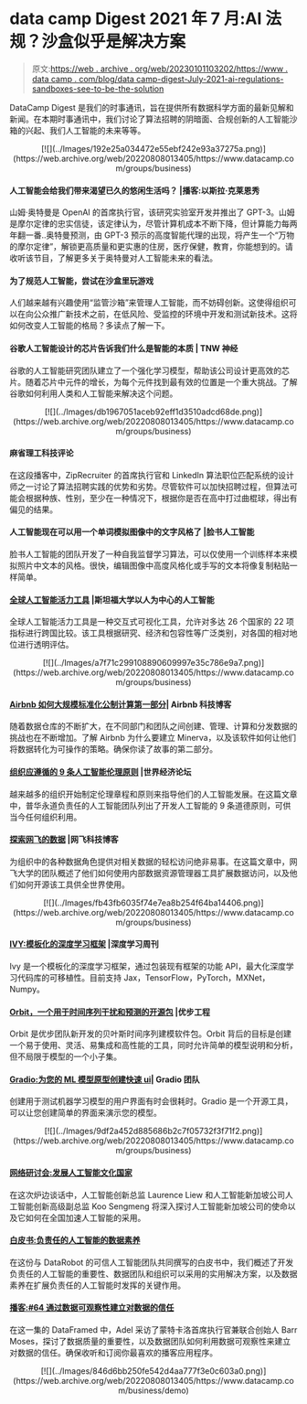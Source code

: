 # data camp Digest 2021 年 7 月:AI 法规？沙盒似乎是解决方案

> 原文:[https://web . archive . org/web/20230101103202/https://www . data camp . com/blog/data camp-digest-July-2021-ai-regulations-sandboxes-see-to-be-the-solution](https://web.archive.org/web/20230101103202/https://www.datacamp.com/blog/datacamp-digest-july-2021-ai-regulations-sandboxes-seem-to-be-the-solution)

DataCamp Digest 是我们的时事通讯，旨在提供所有数据科学方面的最新见解和新闻。在本期时事通讯中，我们讨论了算法招聘的阴暗面、合规创新的人工智能沙箱的兴起、我们人工智能的未来等等。

<center>[![](../Images/192e25a034472e55ebf242e93a37275a.png)](https://web.archive.org/web/20220808013405/https://www.datacamp.com/groups/business)</center>

#### 人工智能会给我们带来渴望已久的悠闲生活吗？ |播客:以斯拉·克莱恩秀

山姆·奥特曼是 OpenAI 的首席执行官，该研究实验室开发并推出了 GPT-3。山姆是摩尔定律的忠实信徒，该定律认为，尽管计算机成本不断下降，但计算能力每两年翻一番..奥特曼预测，由 GPT-3 预示的高度智能代理的出现，将产生一个“万物的摩尔定律”，解锁更高质量和更实惠的住房，医疗保健，教育，你能想到的。请收听该节目，了解更多关于奥特曼对人工智能未来的看法。

#### 为了规范人工智能，尝试在沙盒里玩游戏

人们越来越有兴趣使用“监管沙箱”来管理人工智能，而不妨碍创新。这使得组织可以在向公众推广新技术之前，在低风险、受监控的环境中开发和测试新技术。这将如何改变人工智能的格局？多读点了解一下。

#### 谷歌人工智能设计的芯片告诉我们什么是智能的本质 | TNW 神经

谷歌的人工智能研究团队建立了一个强化学习模型，帮助该公司设计更高效的芯片。随着芯片中元件的增长，为每个元件找到最有效的位置是一个重大挑战。了解谷歌如何利用人类和人工智能来解决这个问题。

<center>[![](../Images/db1967051aceb92eff1d3510adcd68de.png)](https://web.archive.org/web/20220808013405/https://www.datacamp.com/groups/business)</center>

#### 麻省理工科技评论

在这段播客中，ZipRecruiter 的首席执行官和 LinkedIn 算法职位匹配系统的设计师之一讨论了算法招聘实践的优势和劣势。尽管软件可以加快招聘过程，但算法可能会根据种族、性别，至少在一种情况下，根据你是否在高中打过曲棍球，得出有偏见的结果。

#### 人工智能现在可以用一个单词模拟图像中的文字风格了 |脸书人工智能

脸书人工智能的团队开发了一种自我监督学习算法，可以仅使用一个训练样本来模拟照片中文本的风格。很快，编辑图像中高度风格化或手写的文本将像复制粘贴一样简单。

#### [全球人工智能活力工具](https://web.archive.org/web/20220808013405/https://aiindex.stanford.edu/vibrancy/) |斯坦福大学以人为中心的人工智能

全球人工智能活力工具是一种交互式可视化工具，允许对多达 26 个国家的 22 项指标进行跨国比较。该工具根据研究、经济和包容性等广泛类别，对各国的相对地位进行透明评估。

<center>[![](../Images/a7f71c299108890609997e35c786e9a7.png)](https://web.archive.org/web/20220808013405/https://www.datacamp.com/groups/business)</center>

#### [Airbnb 如何大规模标准化公制计算第一部分](https://web.archive.org/web/20220808013405/https://medium.com/airbnb-engineering/how-airbnb-achieved-metric-consistency-at-scale-f23cc53dea70)| Airbnb 科技博客

随着数据仓库的不断扩大，在不同部门和团队之间创建、管理、计算和分发数据的挑战也在不断增加。了解 Airbnb 为什么要建立 Minerva，以及该软件如何让他们将数据转化为可操作的策略。确保你读了故事的第二部分。

#### [组织应遵循的 9 条人工智能伦理原则](https://web.archive.org/web/20220808013405/https://www.weforum.org/agenda/2021/06/ethical-principles-for-ai) |世界经济论坛

越来越多的组织开始制定伦理章程和原则来指导他们的人工智能发展。在这篇文章中，普华永道负责任的人工智能团队列出了开发人工智能的 9 条道德原则，可供当今任何组织利用。

#### [探索网飞的数据](https://web.archive.org/web/20220808013405/https://netflixtechblog.com/exploring-data-netflix-9d87e20072e3) |网飞科技博客

为组织中的各种数据角色提供对相关数据的轻松访问绝非易事。在这篇文章中，网飞大学的团队概述了他们如何使用内部数据资源管理器工具扩展数据访问，以及他们如何开源该工具供全世界使用。

<center>[![](../Images/fb43fb6035f74e7ea8b254f64ba14406.png)](https://web.archive.org/web/20220808013405/https://www.datacamp.com/groups/business)</center>

#### [IVY:模板化的深度学习框架](https://web.archive.org/web/20220808013405/https://ivy-dl.org/) |深度学习周刊

Ivy 是一个模板化的深度学习框架，通过包装现有框架的功能 API，最大化深度学习代码库的可移植性。目前支持 Jax，TensorFlow，PyTorch，MXNet，Numpy。

#### [Orbit，一个用于时间序列干扰和预测的开源包](https://web.archive.org/web/20220808013405/https://eng.uber.com/orbit/) |优步工程

Orbit 是优步团队新开发的贝叶斯时间序列建模软件包。Orbit 背后的目标是创建一个易于使用、灵活、易集成和高性能的工具，同时允许简单的模型说明和分析，但不局限于模型的一个小子集。

#### [Gradio:为您的 ML 模型原型创建快速 ui](https://web.archive.org/web/20220808013405/https://www.gradio.app/)| Gradio 团队

创建用于测试机器学习模型的用户界面有时会很耗时。Gradio 是一个开源工具，可以让您创建简单的界面来演示您的模型。

<center>[![](../Images/9df2a452d885686b2c7f05732f3f71f2.png)](https://web.archive.org/web/20220808013405/https://www.datacamp.com/groups/business)</center>

#### [网络研讨会:发展人工智能文化国家](https://web.archive.org/web/20220808013405/https://www.datacamp.com/resources/webinars/developing-an-ai-literate-nation)

在这次炉边谈话中，人工智能创新总监 Laurence Liew 和人工智能新加坡公司人工智能创新高级副总监 Koo Sengmeng 将深入探讨人工智能新加坡公司的使命以及它如何在全国加速人工智能的采用。

#### [白皮书:负责任的人工智能的数据素养](https://web.archive.org/web/20220808013405/https://www.datacamp.com/resources/whitepapers/data-literacy-for-responsible-ai)

在这份与 DataRobot 的可信人工智能团队共同撰写的白皮书中，我们概述了开发负责任的人工智能的重要性、数据团队和组织可以采用的实用解决方案，以及数据素养在扩展负责任的人工智能时发挥的关键作用。

#### [播客:#64 通过数据可观察性建立对数据的信任](https://web.archive.org/web/20220808013405/https://www.datacamp.com/community/podcast/creating-trust-in-data-with-data-observability)

在这一集的 DataFramed 中，Adel 采访了蒙特卡洛首席执行官兼联合创始人 Barr Moses，探讨了数据质量的重要性，以及数据团队如何利用数据可观察性来建立对数据的信任。确保收听和订阅你最喜欢的播客应用程序。

<center>[![](../Images/846d6bb250fe542d4aa777f3e0c603a0.png)](https://web.archive.org/web/20220808013405/https://www.datacamp.com/business/demo)</center>